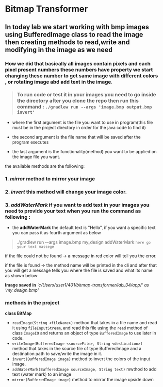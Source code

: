 # Bitmap Transformer
## In today lab we start working with bmp images using BufferedImage class to read the image  then creating methods to read,write and modifying in the image as we need
### How we did that basically  all images contain pixels and each pixel present numbers these numbers have property we start changing these number to get  same image with different colors , or rotating image abd add text in the image. 
> ### To run code or test it in your images  you need to go inside the directory after you clone the repo then run this command  :  `./gradlew run --args 'image.bmp output.bmp invert'`
* where the first argument is the file you want to use in program(this file must be in the project directory in order for the java code to find it)

* the second argument is the file name that will be saved after the program executes

* the last argument is the functionality(method) you want to be applied on the image file you want.

the available methods are the following: 

### 1. *mirror* method to mirror your image
### 2. *invert* this method will change your image color.
### 3. *addWaterMark* if you want to add text in your images you need to provide your text when you run the command as following :

* the **addWaterMark** the default text is "Hello", if you want a specific text you can pass it as fourth argument as below

>./gradlew run --args image.bmp my_design addWaterMark `here go your text massege`

if the file could not be found -> a message in red color will tell you the error.

if the file is found -> the method name will be printed in the cli and after that you will get a message tells you where the file is saved and what its name as shown below

**Image saved in** _'c/Users/user1/401/bitmap-transformer/lab_04/app/' as 'my_design.bmp'_

### methods in the project
**class BitMap**
* `readImage(String <fileName>)` method that takes in a file name and read it using `fileInputStream`, and read this file using the `read` method of class `ImageIO` and returns an object of type `BufferedImage` to use later in code.
* `writeImage(BufferedImage <sourceFile>, String <destination>)` method that takes in the source file of type BufferedImage and a destination path to save/write the image in it.
* `invert(BufferedImage image)` method to invert the colors of the input image.
* `addWaterMark(BufferedImage sourceImage, String text)` mwthod to add text (water mark) to an image
* `mirror(BufferedImage image)` method to mirror the image upside down 
 
 